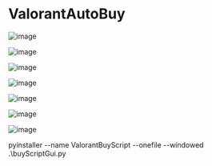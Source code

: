 ﻿# ValorantAutoBuy

![image](https://github.com/lwitthus/ValorantAutoBuy/assets/79256065/77e4336d-e8ad-446c-8424-8950932a1c00)

![image](https://github.com/lwitthus/ValorantAutoBuy/assets/79256065/2ef241c4-80e9-405d-b05a-e3c011d6e0be)

![image](https://github.com/lwitthus/ValorantAutoBuy/assets/79256065/5977f197-4c65-411a-8a50-dd1e0b7620f0)

![image](https://github.com/lwitthus/ValorantAutoBuy/assets/79256065/108be085-638a-426c-8a75-779198e08f08)

![image](https://github.com/lwitthus/ValorantAutoBuy/assets/79256065/bb0fbad7-5514-460e-adc7-89eee71474f2)

![image](https://github.com/lwitthus/ValorantAutoBuy/assets/79256065/539cb2d2-8cb3-460e-8288-968401ced22b)

![image](https://github.com/lwitthus/ValorantAutoBuy/assets/79256065/b47c719a-9a0c-4f7f-b3e1-f9cbb307190d)








pyinstaller --name ValorantBuyScript --onefile --windowed .\buyScriptGui.py
